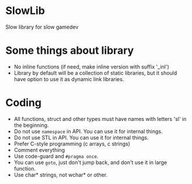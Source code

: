 # SlowLib
Slow library for slow gamedev

# Some things about library

* No inline functions (if need, make inline version with suffix '_inl')
* Library by default will be a collection of static libraries, but it should have option to use it as dynamic link libraries.

# Coding

* All functions, struct and other types must have names with letters 'sl' in the beginning.
* Do not use `namespace` in API. You can use it for internal things.
* Do not use STL in API. You can use it for internal things.
* Prefer C-style programming (c arrays, c strings)
* Comment everything
* Use code-guard and `#pragma once`. 
* You can use `goto`, just don't jump back, and don't use it in large function.
* Use char* strings, not wchar* or other.
